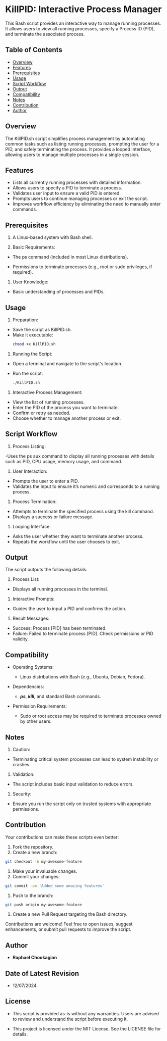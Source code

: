 # KillPID: Interactive Process Manager

This Bash script provides an interactive way to manage running processes. It allows users to view all running processes, specify a Process ID (PID), and terminate the associated process.


## **Table of Contents**

- [Overview](#overview)
- [Features](#features)
- [Prerequisites](#prerequisites)
- [Usage](#usage)
- [Script Workflow](#script-workflow)
- [Output](#output)
- [Compatibility](#compatibility)
- [Notes](#notes)
- [Contribution](#contribution)
- [Author](#author)

## Overview

The KillPID.sh script simplifies process management by automating common tasks such as listing running processes, prompting the user for a PID, and safely terminating the process. It provides a looped interface, allowing users to manage multiple processes in a single session.



## **Features**

- Lists all currently running processes with detailed information.
- Allows users to specify a PID to terminate a process.
- Validates user input to ensure a valid PID is entered.
- Prompts users to continue managing processes or exit the script.
- Improves workflow efficiency by eliminating the need to manually enter commands.

## Prerequisites

1. A Linux-based system with Bash shell.

1. Basic Requirements:

- The ps command (included in most Linux distributions).

- Permissions to terminate processes (e.g., root or sudo privileges, if required).

1. User Knowledge:

- Basic understanding of processes and PIDs.

## **Usage**

1. Preparation:

- Save the script as KillPID.sh.
- Make it executable:
  ```bash
  chmod +x KillPID.sh
  ```

1. Running the Script:

- Open a terminal and navigate to the script's location.
- Run the script:

  ```bash
  ./KillPID.sh
  ```

1. Interactive Process Management:

- View the list of running processes.
- Enter the PID of the process you want to terminate.
- Confirm or retry as needed.
- Choose whether to manage another process or exit.

## **Script Workflow**

1. Process Listing:

-Uses the ps aux command to display all running processes with details such as PID, CPU usage, memory usage, and command.

1. User Interaction:

- Prompts the user to enter a PID.
- Validates the input to ensure it’s numeric and corresponds to a running process.

1. Process Termination:

- Attempts to terminate the specified process using the kill command.
- Displays a success or failure message.

1. Looping Interface:

- Asks the user whether they want to terminate another process.
- Repeats the workflow until the user chooses to exit.

## **Output**

The script outputs the following details:

1. Process List:

- Displays all running processes in the terminal.

1. Interactive Prompts:

- Guides the user to input a PID and confirms the action.

1. Result Messages:

- Success: Process [PID] has been terminated.
- Failure: Failed to terminate process [PID]. Check permissions or PID validity.

## **Compatibility**

- Operating Systems:
  - Linux distributions with Bash (e.g., Ubuntu, Debian, Fedora).

- Dependencies:
  - ***ps***, ***kill***, and standard Bash commands.

- Permission Requirements:
  - Sudo or root access may be required to terminate processes owned by other users.


## Notes

1. Caution:

- Terminating critical system processes can lead to system instability or crashes.

1. Validation:

- The script includes basic input validation to reduce errors.

1. Security:

- Ensure you run the script only on trusted systems with appropriate permissions.

## **Contribution**

Your contributions can make these scripts even better:

1. Fork the repository.
1. Create a new branch:

  ```bash
  git checkout -b my-awesome-feature
  ```

1. Make your invaluable changes.
1. Commit your changes:

  ```bash
  git commit -am 'Added some amazing features'
  ```

1. Push to the branch:

  ```bash
  git push origin my-awesome-feature
  ```

1. Create a new Pull Request targeting the Bash directory.

Contributions are welcome! Feel free to open issues, suggest enhancements, or submit pull requests to improve the script.

## **Author**

- **Raphael Chookagian**

## **Date of Latest Revision**

- 12/07/2024

## **License**

- This script is provided as-is without any warranties. Users are advised to review and understand the script before executing it.

- This project is licensed under the MIT License. See the LICENSE file for details.

